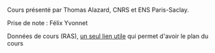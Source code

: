 Cours présenté par Thomas Alazard, CNRS et ENS Paris-Saclay.

Prise de note : Félix Yvonnet

Données de cours (RAS), [un seul lien utile](http://math.ens-paris-saclay.fr/version-francaise/formations/formation-en-mathematiques-de-l-ens-paris-saclay/2eme-annee-le-m1-hadamard/resume-des-cours-de-m1-hadamard-site-ens-306767.kjsp?RH=1242812167142) qui permet d'avoir le plan du cours
